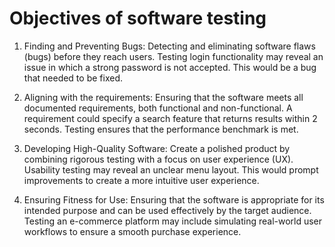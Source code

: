 # Objectives of software testing

1. Finding and Preventing Bugs:
Detecting and eliminating software flaws (bugs) before they reach users. Testing login functionality may reveal an issue in which a strong password is not accepted. This would be a bug that needed to be fixed.

2. Aligning with the requirements:
Ensuring that the software meets all documented requirements, both functional and non-functional. A requirement could specify a search feature that returns results within 2 seconds. Testing ensures that the performance benchmark is met.

3. Developing High-Quality Software:
Create a polished product by combining rigorous testing with a focus on user experience (UX). Usability testing may reveal an unclear menu layout. This would prompt improvements to create a more intuitive user experience.

4. Ensuring Fitness for Use:
Ensuring that the software is appropriate for its intended purpose and can be used effectively by the target audience. Testing an e-commerce platform may include simulating real-world user workflows to ensure a smooth purchase experience.
